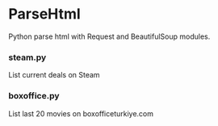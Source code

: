 # ParseHtml
Python parse html with Request and BeautifulSoup modules.

### steam.py
List current deals on Steam

### boxoffice.py
List last 20 movies on boxofficeturkiye.com
